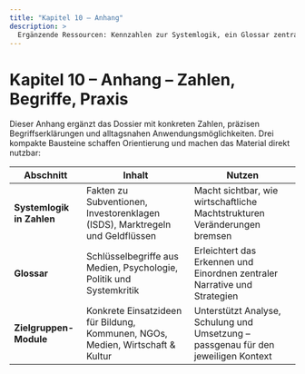 ```yaml
---
title: "Kapitel 10 – Anhang"
description: >
  Ergänzende Ressourcen: Kennzahlen zur Systemlogik, ein Glossar zentraler Begriffe und praxisnahe Module für unterschiedliche Zielgruppen.
---
```


# Kapitel 10 – Anhang – Zahlen, Begriffe, Praxis

Dieser Anhang ergänzt das Dossier mit konkreten Zahlen, präzisen Begriffserklärungen und alltagsnahen Anwendungsmöglichkeiten. Drei kompakte Bausteine schaffen Orientierung und machen das Material direkt nutzbar:

| Abschnitt                 | Inhalt                                                                         | Nutzen                                                                             |
| ------------------------- | ------------------------------------------------------------------------------ | ---------------------------------------------------------------------------------- |
| **Systemlogik in Zahlen** | Fakten zu Subventionen, Investorenklagen (ISDS), Marktregeln und Geldflüssen   | Macht sichtbar, wie wirtschaftliche Machtstrukturen Veränderungen bremsen          |
| **Glossar**               | Schlüsselbegriffe aus Medien, Psychologie, Politik und Systemkritik            | Erleichtert das Erkennen und Einordnen zentraler Narrative und Strategien          |
| **Zielgruppen-Module**    | Konkrete Einsatzideen für Bildung, Kommunen, NGOs, Medien, Wirtschaft & Kultur | Unterstützt Analyse, Schulung und Umsetzung – passgenau für den jeweiligen Kontext |

<Footer />
